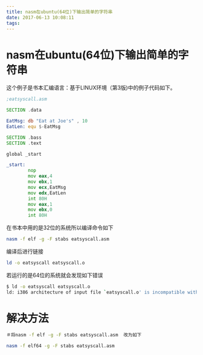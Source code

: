 ```yaml
---
title: nasm在ubuntu(64位)下输出简单的字符串
date: 2017-06-13 10:08:11
tags:
---
```

# nasm在ubuntu(64位)下输出简单的字符串
这个例子是书本汇编语言：基于LINUX环境（第3版)中的例子代码如下。
```asm
;eatsyscall.asm

SECTION .data

EatMsg: db "Eat at Joe's" , 10
EatLen: equ $-EatMsg

SECTION .bass
SECTION .text

global _start

_start:
        nop
        mov eax,4
        mov ebx,1
        mov ecx,EatMsg
        mov edx,EatLen
        int 80H
        mov eax,1
        mov ebx,0
        int 80H

```
在书本中用的是32位的系统所以编译命令如下
```bash
nasm -f elf -g -F stabs eatsyscall.asm
```
编译后进行链接
```bash
ld -o eatsyscall eatsyscall.o
```

若运行的是64位的系统就会发现如下错误
```bash
$ ld -o eatsyscall eatsyscall.o
ld: i386 architecture of input file `eatsyscall.o' is incompatible with i386:x86-64 output
```
# 解决方法
```bash
＃将nasm -f elf -g -F stabs eatsyscall.asm  改为如下

nasm -f elf64 -g -F stabs eatsyscall.asm  
```
